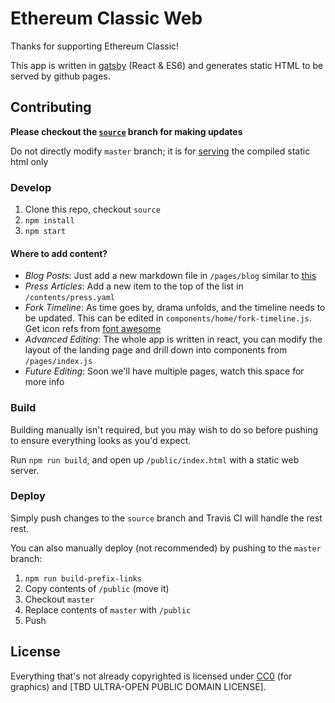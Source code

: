 # Ethereum Classic Web

Thanks for supporting Ethereum Classic!

This app is written in [gatsby](https://github.com/gatsbyjs/gatsby) (React & ES6) and generates static HTML to be served by github pages.

## Contributing

**Please checkout the [`source`](https://github.com/ethereumclassic/ethereumclassic.github.io/tree/source) branch for making updates**

Do not directly modify `master` branch; it is for [serving](https://help.github.com/articles/user-organization-and-project-pages/) the compiled static html only

### Develop

1. Clone this repo, checkout `source`
2. `npm install`
3. `npm start`

#### Where to add content?

* *Blog Posts*: Just add a new markdown file in `/pages/blog` similar to [this](https://github.com/ethereumclassic/ethereumclassic.github.io/blob/source/pages/blog/2016-08-14-new-website.md)
* *Press Articles*: Add a new item to the top of the list in `/contents/press.yaml`
* *Fork Timeline*: As time goes by, drama unfolds, and the timeline needs to be updated. This can be edited in `components/home/fork-timeline.js`. Get icon refs from [font awesome](http://fontawesome.io/icons/)
* *Advanced Editing*: The whole app is written in react, you can modify the layout of the landing page and drill down into components from `/pages/index.js`
* *Future Editing*: Soon we'll have multiple pages, watch this space for more info

### Build

Building manually isn't required, but you may wish to do so before pushing to ensure everything looks as you'd expect.

Run `npm run build`, and open up `/public/index.html` with a static web server.

### Deploy

Simply push changes to the `source` branch and Travis CI will handle the rest rest.

You can also manually deploy (not recommended) by pushing to the `master` branch:

1. `npm run build-prefix-links`
2. Copy contents of `/public` (move it)
3. Checkout `master`
4. Replace contents of `master` with `/public`
5. Push

## License

Everything that's not already copyrighted is licensed under [CC0](https://creativecommons.org/choose/zero/) (for graphics) and [TBD ULTRA-OPEN PUBLIC DOMAIN LICENSE].
